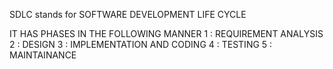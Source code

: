 SDLC stands for SOFTWARE DEVELOPMENT LIFE CYCLE

IT HAS PHASES IN THE FOLLOWING MANNER
1 : REQUIREMENT ANALYSIS
2 : DESIGN
3 : IMPLEMENTATION AND CODING
4 : TESTING 
5 : MAINTAINANCE
